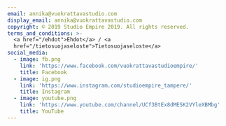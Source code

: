 ```yaml
---
email: annika@vuokrattavastudio.com
display_email: annika@vuokrattavastudio.com
copyright: © 2019 Studio Empire 2019. All rights reserved.
terms_and_conditions: >-
  <a href="/ehdot">Ehdot</a> / <a
  href="/tietosuojaseloste">Tietosuojaseloste</a>
social_media:
  - image: fb.png
    link: 'https://www.facebook.com/vuokrattavastudioempire/'
    title: Facebook
  - image: ig.png
    link: 'https://www.instagram.com/studioempire_tampere/'
    title: Instagram
  - image: youtube.png
    link: 'https://www.youtube.com/channel/UCf3BtEx8dMESK2VYleXBMbg'
    title: YouTube
---
```


